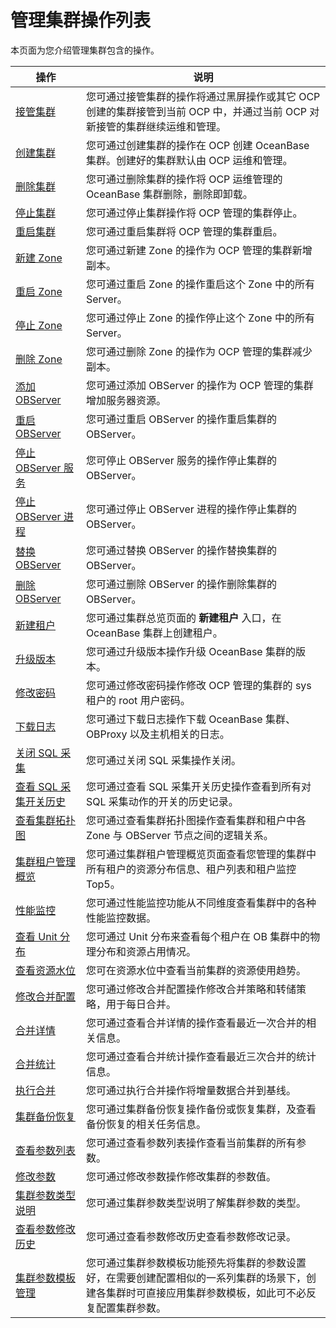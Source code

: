 管理集群操作列表
=============================

本页面为您介绍管理集群包含的操作。

|                                 操作                                  |                                      说明                                      |
|---------------------------------------------------------------------|------------------------------------------------------------------------------|
| [接管集群](2.basic-operations/1.take-over-a-cluster.md)                 | 您可通过接管集群的操作将通过黑屏操作或其它 OCP 创建的集群接管到当前 OCP 中，并通过当前 OCP 对新接管的集群继续运维和管理。         |
| [创建集群](2.basic-operations/2.create-a-cluster-1.md)                 | 您可通过创建集群的操作在 OCP 创建 OceanBase 集群。创建好的集群默认由 OCP 运维和管理。                        |
| [删除集群](2.basic-operations/3.delete-a-cluster-1.md)                 | 您可通过删除集群的操作将 OCP 运维管理的 OceanBase 集群删除，删除即卸载。                                 |
| [停止集群](2.basic-operations/4.stop-a-cluster-1.md)                 | 您可通过停止集群操作将 OCP 管理的集群停止。                                                     |
| [重启集群](2.basic-operations/5.restart-a-cluster-1.md)                 | 您可通过重启集群将 OCP 管理的集群重启。                                                       |
| [新建 Zone](2.basic-operations/6.manage-a-zone/1.create-zone-1.md)              | 您可通过新建 Zone 的操作为 OCP 管理的集群新增副本。                                              |
| [重启 Zone](2.basic-operations/6.manage-a-zone/2.restart-zone.md)              | 您可通过重启 Zone 的操作重启这个 Zone 中的所有 Server。                                        |
| [停止 Zone](2.basic-operations/6.manage-a-zone/3.stop-zone.md)              | 您可通过停止 Zone 的操作停止这个 Zone 中的所有 Server。                                        |
| [删除 Zone](2.basic-operations/6.manage-a-zone/4.delete-a-zone.md)              | 您可通过删除 Zone 的操作为 OCP 管理的集群减少副本。                                              |
| [添加 OBServer](2.basic-operations/7.manage-observer/1.add-an-observer.md)          | 您可通过添加 OBServer 的操作为 OCP 管理的集群增加服务器资源。                                       |
| [重启 OBServer](2.basic-operations/7.manage-observer/2.restart-observer.md)          | 您可通过重启 OBServer 的操作重启集群的 OBServer。                                           |
| [停止 OBServer 服务](2.basic-operations/7.manage-observer/3.stop-observer.md)          | 您可停止 OBServer 服务的操作停止集群的 OBServer。                                           |
| [停止 OBServer 进程](2.basic-operations/7.manage-observer/4.stop-observer-process.md)          | 您可通过停止 OBServer 进程的操作停止集群的 OBServer。                                           |
| [替换 OBServer](2.basic-operations/7.manage-observer/5.replace-observer.md)          | 您可通过替换 OBServer 的操作替换集群的 OBServer。                                           |
| [删除 OBServer](2.basic-operations/7.manage-observer/6.delete-observer.md)          | 您可通过删除 OBServer 的操作删除集群的 OBServer。                                           |
| [新建租户](../5.tenant-functions/2.manage-basic-tenant-operations/1.create-a-tenant-3.md)          | 您可通过集群总览页面的 **新建租户** 入口，在 OceanBase 集群上创建租户。                                           |
| [升级版本](2.basic-operations/8.upgrade-version-1.md)                 | 您可通过升级版本操作升级 OceanBase 集群的版本。                                                |
| [修改密码](2.basic-operations/9.change-password-2.md)                 | 您可通过修改密码操作修改 OCP 管理的集群的 sys 租户的 root 用户密码。                                   |
| [下载日志](2.basic-operations/10.download-log.md)                  | 您可通过下载日志操作下载 OceanBase 集群、OBProxy 以及主机相关的日志。                                 |
| [关闭 SQL 采集](2.basic-operations/11.disable-sql-collection.md)            | 您可通过关闭 SQL 采集操作关闭。                                                           |
| [查看 SQL 采集开关历史](2.basic-operations/12.view-the-sql-collection-switch-history.md)        | 您可通过查看 SQL 采集开关历史操作查看到所有对 SQL 采集动作的开关的历史记录。                                  |
| [查看集群拓扑图](3.view-the-topology-of-a-cluster.md)              | 您可通过查看集群拓扑图操作查看集群和租户中各 Zone 与 OBServer 节点之间的逻辑关系。                            |
| [集群租户管理概览](4.overview-of-cluster-tenant-management.md)             | 您可通过集群租户管理概览页面查看您管理的集群中所有租户的资源分布信息、租户列表和租户监控 Top5。                           |
| [性能监控](5.performance-monitoring-1.md)                 | 您可通过性能监控功能从不同维度查看集群中的各种性能监控数据。                                               |
| [查看 Unit 分布](6.cluster-resource-management/1.view-the-unit-distribution.md)           | 您可通过 Unit 分布来查看每个租户在 OB 集群中的物理分布和资源占用情况。                                     |
| [查看资源水位](6.cluster-resource-management/2.view-resource-usage.md)               | 您可在资源水位中查看当前集群的资源使用趋势。                                                       |
| [修改合并配置](7.merge-management/1.modify-a-merge-configuration-1.md)               | 您可通过修改合并配置操作修改合并策略和转储策略，用于每日合并。                                              |
| [合并详情](7.merge-management/2.merge-details-1.md)                 | 您可通过查看合并详情的操作查看最近一次合并的相关信息。                                                  |
| [合并统计](7.merge-management/3.merging-statistics-1.md)                 | 您可通过查看合并统计操作查看最近三次合并的统计信息。                                                   |
| [执行合并](7.merge-management/4.perform-merge-1.md)                 | 您可通过执行合并操作将增量数据合并到基线。                                                        |
| [集群备份恢复](8.backup-and-recovery/1.create-a-backup-strategy.md)               | 您可通过集群备份恢复操作备份或恢复集群，及查看备份恢复的相关任务信息。                                          |
| [查看参数列表](9.parameters-1/1.view-the-parameter-list-2.md)               | 您可通过查看参数列表操作查看当前集群的所有参数。                                                     |
| [修改参数](9.parameters-1/2.modify-parameters-2.md)                 | 您可通过修改参数操作修改集群的参数值。                                                          |
| [集群参数类型说明](9.parameters-1/3.cluster-parameter-type-1.md)             | 您可通过集群参数类型说明了解集群参数的类型。                                                       |
| [查看参数修改历史](9.parameters-1/4.view-parameter-modification-history-2.md)             | 您可通过查看参数修改历史查看参数修改记录。                                                        |
| [集群参数模板管理](10.cluster-parameter-template-management.md)             | 您可通过集群参数模板功能预先将集群的参数设置好，在需要创建配置相似的一系列集群的场景下，创建各集群时可直接应用集群参数模板，如此可不必反复配置集群参数。 |
